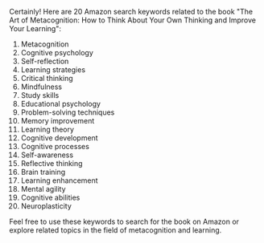 Certainly! Here are 20 Amazon search keywords related to the book "The Art of Metacognition: How to Think About Your Own Thinking and Improve Your Learning":

1. Metacognition
2. Cognitive psychology
3. Self-reflection
4. Learning strategies
5. Critical thinking
6. Mindfulness
7. Study skills
8. Educational psychology
9. Problem-solving techniques
10. Memory improvement
11. Learning theory
12. Cognitive development
13. Cognitive processes
14. Self-awareness
15. Reflective thinking
16. Brain training
17. Learning enhancement
18. Mental agility
19. Cognitive abilities
20. Neuroplasticity

Feel free to use these keywords to search for the book on Amazon or explore related topics in the field of metacognition and learning.
